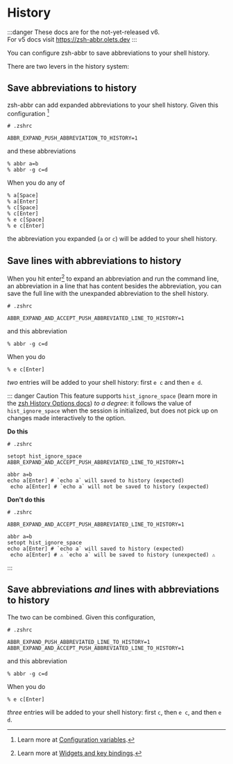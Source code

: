 # History

:::danger
These docs are for the not-yet-released v6.  
For v5 docs visit <https://zsh-abbr.olets.dev>
:::

You can configure zsh-abbr to save abbreviations to your shell history.

There are two levers in the history system:

## Save abbreviations to history

zsh-abbr can add expanded abbreviations to your shell history. Given this configuration [^1]

[^1]: Learn more at [Configuration variables](./configuration-variables.md).

```shell
# .zshrc

ABBR_EXPAND_PUSH_ABBREVIATION_TO_HISTORY=1
```

and these abbreviations

```shell
% abbr a=b
% abbr -g c=d
```

When you do any of

```shell
% a[Space]
% a[Enter]
% c[Space]
% c[Enter]
% e c[Space]
% e c[Enter]
```

the abbreviation you expanded (`a` or `c`) will be added to your shell history.

## Save lines with abbreviations to history

When you hit enter[^2] to expand an abbreviation and run the command line, an abbreviation in a line that has content besides the abbreviation, you can save the full line with the unexpanded abbreviation to the shell history.

[^2]: Learn more at [Widgets and key bindings](./widgets-and-key-bindings.md).

```shell
# .zshrc

ABBR_EXPAND_AND_ACCEPT_PUSH_ABBREVIATED_LINE_TO_HISTORY=1
```

and this abbreviation

```shell
% abbr -g c=d
```

When you do

```shell
% e c[Enter]
```

_two_ entries will be added to your shell history: first `e c` and then `e d`.

::: danger Caution
This feature supports `hist_ignore_space` (learn more in the [zsh History Options docs](https://zsh.sourceforge.io/Doc/Release/Options.html#History)) _to a degree_: it follows the value of `hist_ignore_space` when the session is initialized, but does not pick up on changes made interactively to the option.

**Do this**

```shell
# .zshrc

setopt hist_ignore_space
ABBR_EXPAND_AND_ACCEPT_PUSH_ABBREVIATED_LINE_TO_HISTORY=1
```

```shell
abbr a=b
echo a[Enter] # `echo a` will saved to history (expected)
 echo a[Enter] # `echo a` will not be saved to history (expected)
```

**Don't do this**

```shell
# .zshrc

ABBR_EXPAND_AND_ACCEPT_PUSH_ABBREVIATED_LINE_TO_HISTORY=1
```

```shell
abbr a=b
setopt hist_ignore_space
echo a[Enter] # `echo a` will saved to history (expected)
 echo a[Enter] # ⚠️ `echo a` will be saved to history (unexpected) ⚠️
```
:::

## Save abbreviations _and_ lines with abbreviations to history

The two can be combined. Given this configuration,

```shell
# .zshrc

ABBR_EXPAND_PUSH_ABBREVIATED_LINE_TO_HISTORY=1
ABBR_EXPAND_AND_ACCEPT_PUSH_ABBREVIATED_LINE_TO_HISTORY=1
```

and this abbreviation

```shell
% abbr -g c=d
```

When you do

```shell
% e c[Enter]
```

_three_ entries will be added to your shell history: first `c`, then `e c`, and then `e d`.

